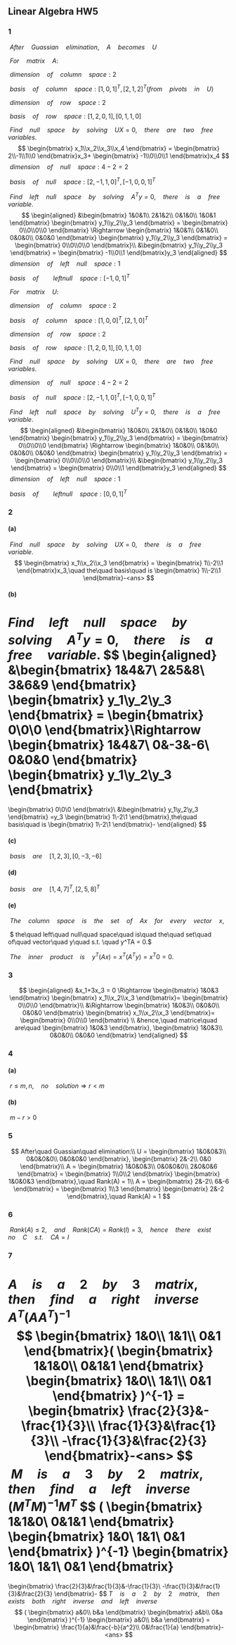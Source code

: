 ## Linear Algebra HW5

### 1

​		$After\quad Guassian\quad elimination,\quad A\quad becomes\quad U$

​		$For\quad matrix\quad A :$

​		$dimension\quad of\quad column\quad space:2$

​		$basis\quad of\quad column\quad space:[1,0,1]^T,[2,1,2]^T(from\quad pivots\quad in\quad U)$

​		$dimension\quad of\quad row\quad space:2$

​		$basis\quad of\quad row\quad space:[1,2,0,1],[0,1,1,0]$

​		$Find\quad null\quad space\quad by\quad solving\quad UX = 0,\quad there\quad are\quad two\quad free\quad variables.$
$$
\begin{bmatrix}
x_1\\x_2\\x_3\\x_4
\end{bmatrix} = 
\begin{bmatrix}
2\\-1\\1\\0
\end{bmatrix}x_3+
\begin{bmatrix}
-1\\0\\0\\1
\end{bmatrix}x_4
$$
​		$dimension\quad of\quad null\quad space:4-2 = 2$

​		$basis\quad of\quad null\quad space:[2,-1,1,0]^T,[-1,0,0,1]^T$

​		$Find\quad left\quad null\quad space\quad by\quad solving\quad A^Ty = 0,\quad there\quad is\quad a\quad free\quad variable.$
$$
\begin{aligned}
&\begin{bmatrix}
1&0&1\\
2&1&2\\
0&1&0\\
1&0&1
\end{bmatrix}
\begin{bmatrix}
y_1\\y_2\\y_3
\end{bmatrix} = 
\begin{bmatrix}
0\\0\\0\\0
\end{bmatrix}
\Rightarrow
\begin{bmatrix}
1&0&1\\
0&1&0\\
0&0&0\\
0&0&0
\end{bmatrix}
\begin{bmatrix}
y_1\\y_2\\y_3
\end{bmatrix} = 
\begin{bmatrix}
0\\0\\0\\0
\end{bmatrix}\\
&\begin{bmatrix}
y_1\\y_2\\y_3
\end{bmatrix} = 
\begin{bmatrix}
-1\\0\\1
\end{bmatrix}y_3
\end{aligned}
$$
​		$dimension\quad of\quad left\quad null\quad space:1$

​		$basis\quad of\quad\quad left null\quad space:[-1,0,1]^T$

​		$For\quad matrix\quad U:$

​		$dimension\quad of\quad column\quad space:2$

​		$basis\quad of\quad column\quad space:[1,0,0]^T,[2,1,0]^T$

​		$dimension\quad of\quad row\quad space:2$

​		$basis\quad of\quad row\quad space:[1,2,0,1],[0,1,1,0]$

​		$Find\quad null\quad space\quad by\quad solving\quad UX = 0,\quad there\quad are\quad two\quad free\quad variables.$

​		$dimension\quad of\quad null\quad space:4-2 = 2$

​		$basis\quad of\quad null\quad space:[2,-1,1,0]^T,[-1,0,0,1]^T$

​		$Find\quad left\quad null\quad space\quad by\quad solving\quad U^Ty = 0,\quad there\quad is\quad a\quad free\quad variable.$	
$$
\begin{aligned}
&\begin{bmatrix}
1&0&0\\
2&1&0\\
0&1&0\\
1&0&0
\end{bmatrix}
\begin{bmatrix}
y_1\\y_2\\y_3
\end{bmatrix} = 
\begin{bmatrix}
0\\0\\0\\0
\end{bmatrix}
\Rightarrow
\begin{bmatrix}
1&0&0\\
0&1&0\\
0&0&0\\
0&0&0
\end{bmatrix}
\begin{bmatrix}
y_1\\y_2\\y_3
\end{bmatrix} = 
\begin{bmatrix}
0\\0\\0\\0
\end{bmatrix}\\
&\begin{bmatrix}
y_1\\y_2\\y_3
\end{bmatrix} = 
\begin{bmatrix}
0\\0\\1
\end{bmatrix}y_3
\end{aligned}
$$
​		$dimension\quad of\quad left\quad null\quad space:1$

​		$basis\quad of\quad\quad left null\quad space:[0,0,1]^T$

### 2

#### (a)

​		$Find\quad null\quad space\quad by\quad solving\quad UX = 0,\quad there\quad is\quad a\quad free\quad variable.$
$$
\begin{bmatrix}
x_1\\x_2\\x_3
\end{bmatrix} = 
\begin{bmatrix}
1\\-2\\1
\end{bmatrix}x_3,\quad the\quad basis\quad is 
\begin{bmatrix}
1\\-2\\1
\end{bmatrix}-<ans>
$$

#### (b)

​		$Find\quad left\quad null\quad space\quad by\quad solving\quad A^Ty = 0,\quad there\quad is\quad a\quad free\quad variable.$
$$
\begin{aligned}
&\begin{bmatrix}
1&4&7\\
2&5&8\\
3&6&9
\end{bmatrix}
\begin{bmatrix}
y_1\\y_2\\y_3
\end{bmatrix} = 
\begin{bmatrix}
0\\0\\0
\end{bmatrix}\Rightarrow
\begin{bmatrix}
1&4&7\\
0&-3&-6\\
0&0&0
\end{bmatrix}
\begin{bmatrix}
y_1\\y_2\\y_3
\end{bmatrix}
= 
\begin{bmatrix}
0\\0\\0
\end{bmatrix}\\
&\begin{bmatrix}
y_1\\y_2\\y_3
\end{bmatrix}
=y_3
\begin{bmatrix}
1\\-2\\1
\end{bmatrix},the\quad basis\quad is 
\begin{bmatrix}
1\\-2\\1
\end{bmatrix}-<ans>
\end{aligned}
$$


#### (c)

​		$basis\quad are\quad [1,2,3],[0,-3,-6]$

#### (d)

​		$basis\quad are\quad [1,4,7]^T,[2,5,8]^T$

#### (e)

​		$The\quad column\quad space\quad is\quad the\quad set\quad of\quad Ax\quad for\quad every\quad vector \quad x,$

​		$ the\quad left\quad null\quad space\quad is\quad the\quad set\quad of\quad vector\quad y\quad s.t. \quad y^TA = 0.$

​		$The\quad inner\quad product\quad is\quad y^T(Ax) = x^T(A^Ty) = x^T0 = 0.$

### 3 

$$
\begin{aligned}
&x_1+3x_3 = 0
\Rightarrow
\begin{bmatrix}
1&0&3
\end{bmatrix}
\begin{bmatrix}
x_1\\x_2\\x_3
\end{bmatrix}=
\begin{bmatrix}
0\\0\\0
\end{bmatrix}\\
&\Rightarrow
\begin{bmatrix}
1&0&3\\
0&0&0\\
0&0&0
\end{bmatrix}
\begin{bmatrix}
x_1\\x_2\\x_3
\end{bmatrix}=
\begin{bmatrix}
0\\0\\0
\end{bmatrix}
\\
&hence,\quad matrice\quad are\quad
\begin{bmatrix}
1&0&3
\end{bmatrix},
\begin{bmatrix}
1&0&3\\
0&0&0\\
0&0&0
\end{bmatrix}
\end{aligned}
$$

### 4

#### (a)

​		$r \leq m,n,\quad no\quad solution \Rightarrow r<m$

#### (b)

​		$m-r>0$

### 5

$$
After\quad Guassian\quad elimination:\\
U = 
\begin{bmatrix}
1&0&0&3\\
0&0&0&0\\
0&0&0&0
\end{bmatrix},
\begin{bmatrix}
2&-2\\
0&0
\end{bmatrix}\\
A = 
\begin{bmatrix}
1&0&0&3\\
0&0&0&0\\
2&0&0&6
\end{bmatrix} = 
\begin{bmatrix}
1\\0\\2
\end{bmatrix}
\begin{bmatrix}
1&0&0&3
\end{bmatrix},\quad Rank(A) = 1\\
A = 
\begin{bmatrix}
2&-2\\
6&-6
\end{bmatrix}  =
\begin{bmatrix}
1\\3
\end{bmatrix}
\begin{bmatrix}
2&-2
\end{bmatrix},\quad Rank(A) = 1
$$

### 6

​		$Rank(A) \leq 2,\quad and\quad Rank(CA) = Rank(I) = 3 ,\quad hence\quad there\quad exist\quad no\quad C\quad s.t.\quad CA = I$

### 7

​		$A\quad is\quad a\quad 2\quad by\quad 3\quad matrix,\quad then\quad find\quad a\quad right\quad inverse\quad A^T(AA^T)^{-1}$
$$
\begin{bmatrix}
1&0\\
1&1\\
0&1
\end{bmatrix}(
\begin{bmatrix}
1&1&0\\
0&1&1
\end{bmatrix}
\begin{bmatrix}
1&0\\
1&1\\
0&1
\end{bmatrix}
)^{-1} = 
\begin{bmatrix}
\frac{2}{3}&-\frac{1}{3}\\
\frac{1}{3}&\frac{1}{3}\\
-\frac{1}{3}&\frac{2}{3}
\end{bmatrix}-<ans>
$$
​		$M\quad is\quad a\quad 3\quad by\quad 2\quad matrix,\quad then\quad find\quad a\quad left\quad inverse\quad (M^TM)^{-1}M^T$
$$
(
\begin{bmatrix}
1&1&0\\
0&1&1
\end{bmatrix}
\begin{bmatrix}
1&0\\
1&1\\
0&1
\end{bmatrix}
)^{-1}
\begin{bmatrix}
1&0\\
1&1\\
0&1
\end{bmatrix}
= 
\begin{bmatrix}
\frac{2}{3}&\frac{1}{3}&-\frac{1}{3}\\
-\frac{1}{3}&\frac{1}{3}&\frac{2}{3}
\end{bmatrix}-<ans>
$$
​		$T\quad is\quad a\quad 2\quad by\quad 2\quad matrix,\quad then\quad exists\quad both\quad right\quad inverse\quad and\quad left\quad inverse$
$$
(
\begin{bmatrix}
a&0\\
b&a
\end{bmatrix}
\begin{bmatrix}
a&b\\
0&a
\end{bmatrix}
)^{-1}
\begin{bmatrix}
a&0\\
b&a
\end{bmatrix} = 
\begin{bmatrix}
\frac{1}{a}&\frac{-b}{a^2}\\
0&\frac{1}{a}
\end{bmatrix}-<ans>
$$
